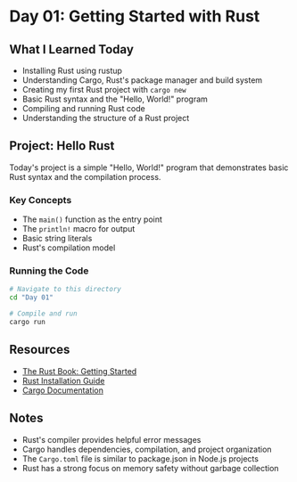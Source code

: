 # Day 01: Getting Started with Rust

## What I Learned Today

- Installing Rust using rustup
- Understanding Cargo, Rust's package manager and build system
- Creating my first Rust project with `cargo new`
- Basic Rust syntax and the "Hello, World!" program
- Compiling and running Rust code
- Understanding the structure of a Rust project

## Project: Hello Rust

Today's project is a simple "Hello, World!" program that demonstrates basic Rust syntax and the compilation process.

### Key Concepts

- The `main()` function as the entry point
- The `println!` macro for output
- Basic string literals
- Rust's compilation model

### Running the Code

```bash
# Navigate to this directory
cd "Day 01"

# Compile and run
cargo run
```

## Resources

- [The Rust Book: Getting Started](https://doc.rust-lang.org/book/ch01-00-getting-started.html)
- [Rust Installation Guide](https://www.rust-lang.org/tools/install)
- [Cargo Documentation](https://doc.rust-lang.org/cargo/)

## Notes

- Rust's compiler provides helpful error messages
- Cargo handles dependencies, compilation, and project organization
- The `Cargo.toml` file is similar to package.json in Node.js projects
- Rust has a strong focus on memory safety without garbage collection